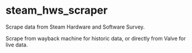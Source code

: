 # steam_hws_scraper
Scrape data from Steam Hardware and Software Survey.

Scrape from wayback machine for historic data, or directly from Valve for live data.
